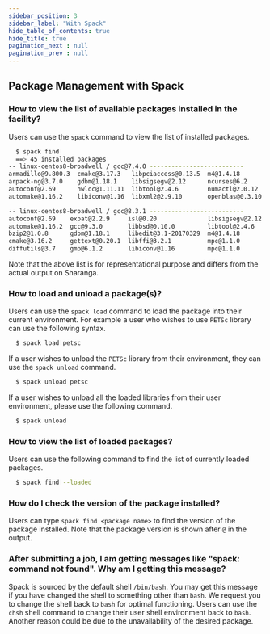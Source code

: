 ```yaml
---
sidebar_position: 3
sidebar_label: "With Spack"
hide_table_of_contents: true
hide_title: true
pagination_next : null
pagination_prev : null
---
```


## Package Management with Spack

### How to view the list of available packages installed in the facility?

Users can use the `spack` command to view the list of installed packages.

```bash
  $ spack find
  ==> 45 installed packages
-- linux-centos8-broadwell / gcc@7.4.0 --------------------------
armadillo@9.800.3  cmake@3.17.3   libpciaccess@0.13.5  m4@1.4.18        openmpi@3.1.6   
arpack-ng@3.7.0    gdbm@1.18.1    libsigsegv@2.12      ncurses@6.2      openssl@1.1.1g  
autoconf@2.69      hwloc@1.11.11  libtool@2.4.6        numactl@2.0.12   perl@5.30.3     
automake@1.16.2    libiconv@1.16  libxml2@2.9.10       openblas@0.3.10  pkgconf@1.7.3 

-- linux-centos8-broadwell / gcc@8.3.1 --------------------------
autoconf@2.69    expat@2.2.9     isl@0.20              libsigsegv@2.12  mpfr@3.1.6      
automake@1.16.2  gcc@9.3.0       libbsd@0.10.0         libtool@2.4.6    mpfr@3.1.6     
bzip2@1.0.8      gdbm@1.18.1     libedit@3.1-20170329  m4@1.4.18        ncurses@6.1     
cmake@3.16.2     gettext@0.20.1  libffi@3.2.1          mpc@1.1.0        ncurses@6.2     
diffutils@3.7    gmp@6.1.2       libiconv@1.16         mpc@1.1.0        openssl@1.1.1d  
```

Note that the above list is for representational purpose and differs from the actual output on Sharanga.

### How to load and unload a package(s)?

Users can use the `spack load` command to load the package into their current environment. For example a user who wishes to use `PETSc` library can use the following syntax.

```bash
  $ spack load petsc
```

If a user wishes to unload the `PETSc` library from their environment, they can use the `spack unload` command.

```bash
  $ spack unload petsc
```

If a user wishes to unload all the loaded libraries from their user environment, please use the following command.

```bash
  $ spack unload
```

### How to view the list of loaded packages?

Users can use the following command to find the list of currently loaded packages.

```bash
  $ spack find --loaded
```

### How do I check the version of the package installed?

Users can type `spack find <package name>` to find the version of the package installed. Note that the package version is shown after `@` in the output.

### After submitting a job, I am getting messages like "spack: command not found". Why am I getting this message? 

Spack is sourced by the default shell `/bin/bash`. You may get this message if you have changed the shell to something other than `bash`. We request you to change the shell back to `bash` for optimal functioning. Users can use the `chsh` shell command to change their user shell environment back to `bash`. Another reason could be due to the unavailability of the desired package.
